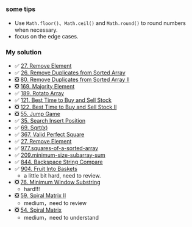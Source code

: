 ### some tips
- Use `Math.floor()`、`Math.ceil()` and `Math.round()` to round numbers when necessary.
- focus on the edge cases.


### My solution
- ✅ [27. Remove Element](https://leetcode.com/problems/remove-element/description/?envType=study-plan-v2&envId=top-interview-150)
- ✅ [26. Remove Duplicates from Sorted Array](https://leetcode.com/problems/remove-duplicates-from-sorted-array/description/?envType=study-plan-v2&envId=top-interview-150)
- ❎ [80. Remove Duplicates from Sorted Array II](https://leetcode.com/problems/remove-duplicates-from-sorted-array-ii/description/?envType=study-plan-v2&envId=top-interview-150)
- ❎ [169. Majority Element](https://leetcode.com/problems/majority-element/description/?envType=study-plan-v2&envId=top-interview-150)
- ✅ [189. Rotato Array](https://leetcode.com/problems/rotate-array/description/?envType=study-plan-v2&envId=top-interview-150)
- ✅ [121. Best Time to Buy and Sell Stock](https://leetcode.com/problems/best-time-to-buy-and-sell-stock/description/) 
- ❎ [122. Best Time to Buy and Sell Stock II](https://leetcode.com/problems/best-time-to-buy-and-sell-stock-ii/description/?envType=study-plan-v2&envId=top-interview-150) 
- ❎ [55. Jump Game](https://leetcode.com/problems/jump-game/?envType=study-plan-v2&envId=top-interview-150) 
- ✅ [35. Search Insert Position](https://leetcode.com/problems/search-insert-position/description/)
- ✅ [69. Sqrt(x)](https://leetcode.com/problems/sqrtx/description/)
- ✅ [367. Valid Perfect Square](https://leetcode.com/problems/valid-perfect-square/description/)
- ✅ [27. Remove Element](https://leetcode.com/problems/remove-element/description/)
- ✅ [977.squares-of-a-sorted-array](https://leetcode.com/problems/squares-of-a-sorted-array/description/)
- ✅ [209.minimum-size-subarray-sum](https://leetcode.com/problems/minimum-size-subarray-sum/description/)
- ✅ [844. Backspace String Compare](https://leetcode.com/problems/backspace-string-compare/description/)
- ✅ [904. Fruit Into Baskets](https://leetcode.com/problems/fruit-into-baskets/description/)
    - a little bit hard, need to review.
- ❎ [76. Minimum Window Substring](https://leetcode.com/problems/minimum-window-substring/description/) 
    - hard!!!
- ❎ [59. Spiral Matrix II](https://leetcode.com/problems/spiral-matrix-ii/description/)
    - medium，need to review
- ❎ [54. Spiral Matrix](https://leetcode.com/problems/spiral-matrix/description/)
    - medium，need to understand
 


